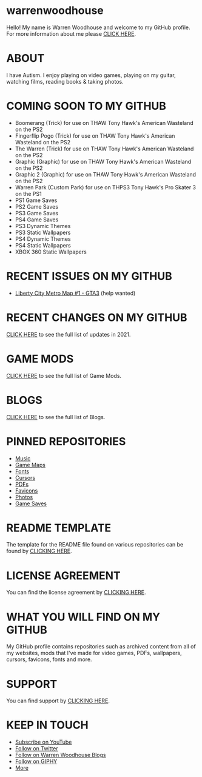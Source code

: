 # warrenwoodhouse
Hello! My name is Warren Woodhouse and welcome to my GitHub profile. For more information about me please [CLICK HERE](https://warrenwoodhouse.fandom.com/wiki/User:Warrenwoodhouse).

# ABOUT
I have Autism. I enjoy playing on video games, playing on my guitar, watching films, reading books & taking photos.

# COMING SOON TO MY GITHUB
* Boomerang (Trick) for use on THAW Tony Hawk's American Wasteland on the PS2
* Fingerflip Pogo (Trick) for use on THAW Tony Hawk's American Wasteland on the PS2
* The Warren (Trick) for use on THAW Tony Hawk's American Wasteland on the PS2
* Graphic (Graphic) for use on THAW Tony Hawk's American Wasteland on the PS2
* Graphic 2 (Graphic) for use on THAW Tony Hawk's American Wasteland on the PS2
* Warren Park (Custom Park) for use on THPS3 Tony Hawk's Pro Skater 3 on the PS1
* PS1 Game Saves
* PS2 Game Saves
* PS3 Game Saves
* PS4 Game Saves
* PS3 Dynamic Themes
* PS3 Static Wallpapers
* PS4 Dynamic Themes
* PS4 Static Wallpapers
* XBOX 360 Static Wallpapers

# RECENT ISSUES ON MY GITHUB
* [Liberty City Metro Map #1 - GTA3](https://github.com/warrenwoodhouse/gta3/issues/1) (help wanted)
# RECENT CHANGES ON MY GITHUB
[CLICK HERE](https://github.com/warrenwoodhouse?tab=overview&from=2021-01-01&to=2021-12-31) to see the full list of updates in 2021.

# GAME MODS
[CLICK HERE](https://warrenwoodhouse.fandom.com/mods) to see the full list of Game Mods.

# BLOGS
[CLICK HERE](https://warrenwoodhouse.fandom.com/blogs) to see the full list of Blogs.

# PINNED REPOSITORIES
* [Music](https://github.com/warrenwoodhouse/music)
* [Game Maps](https://github.com/warrenwoodhouse/gamemaps)
* [Fonts](https://github.com/warrenwoodhouse/fonts)
* [Cursors](https://github.com/warrenwoodhouse/cursors)
* [PDFs](https://github.com/warrenwoodhouse/pdfs)
* [Favicons](https://github.com/warrenwoodhouse/favicons)
* [Photos](https://github.com/warrenwoodhouse/photos)
* [Game Saves](https://github.com/warrenwoodhouse/gamesaves)

# README TEMPLATE
The template for the README file found on various repositories can be found by [CLICKING HERE](https://github.com/warrenwoodhouse/warrenwoodhouse/blob/master/readmetemplate.md).

# LICENSE AGREEMENT
You can find the license agreement by [CLICKING HERE](https://warrenwoodhouse.fandom.com/license).

# WHAT YOU WILL FIND ON MY GITHUB
My GitHub profile contains repositories such as archived content from all of my websites, mods that I've made for video games, PDFs, wallpapers, cursors, favicons, fonts and more.

# SUPPORT
You can find support by [CLICKING HERE](https://warrenwoodhouse.fandom.com/support).

# KEEP IN TOUCH
* [Subscribe on YouTube](https://youtube.com/user/warrenwoodhouse)
* [Follow on Twitter](https://twitter.com/warrenwoodhouse)
* [Follow on Warren Woodhouse Blogs](https://warrenwoodhouse.fandom.com/blog)
* [Follow on GIPHY](https://giphy.com/channel/warrenwoodhouse)
* [More](https://warrenwoodhouse.fandom.com/wiki/Template:Header?useskin=oasis)

